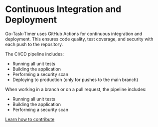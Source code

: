 # Continuous Integration and Deployment

Go-Task-Timer uses GitHub Actions for continuous integration and deployment. This ensures code quality, test coverage, and security with each push to the repository.

The CI/CD pipeline includes:
- Running all unit tests
- Building the application
- Performing a security scan
- Deploying to production (only for pushes to the main branch)

When working in a branch or on a pull request, the pipeline includes:
- Running all unit tests
- Building the application
- Performing a security scan

[Learn how to contribute](contributing.md)
